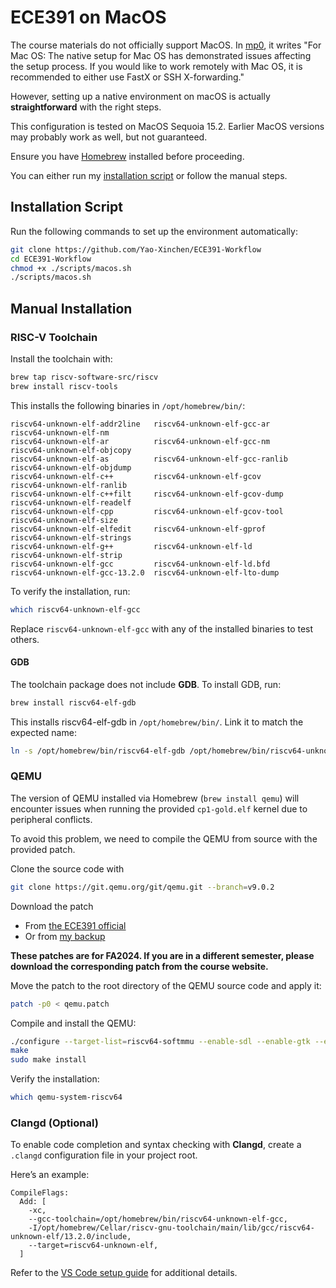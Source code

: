 # ECE391 on MacOS

The course materials do not officially support MacOS.
In [mp0](https://courses.grainger.illinois.edu/ece391/fa2024/secure/assignments/mp/mp0/mp0_fa24.pdf),
it writes "For Mac OS:
The native setup for Mac OS has demonstrated issues affecting the setup process. If you would like to work
remotely with Mac OS, it is recommended to either use FastX or SSH X-forwarding."

However, setting up a native environment on macOS is actually **straightforward** with the right steps.

This configuration is tested on MacOS Sequoia 15.2.
Earlier MacOS versions may probably work as well, but not guaranteed.

Ensure you have [Homebrew](https://brew.sh) installed before proceeding.

You can either run my [installation script](./scripts/macos.sh) or follow the manual steps.

## Installation Script

Run the following commands to set up the environment automatically:

```sh
git clone https://github.com/Yao-Xinchen/ECE391-Workflow
cd ECE391-Workflow
chmod +x ./scripts/macos.sh
./scripts/macos.sh
```

## Manual Installation

### RISC-V Toolchain

Install the toolchain with:

```sh
brew tap riscv-software-src/riscv
brew install riscv-tools
```

This installs the following binaries in `/opt/homebrew/bin/`:

```text
riscv64-unknown-elf-addr2line   riscv64-unknown-elf-gcc-ar      riscv64-unknown-elf-nm        
riscv64-unknown-elf-ar          riscv64-unknown-elf-gcc-nm      riscv64-unknown-elf-objcopy   
riscv64-unknown-elf-as          riscv64-unknown-elf-gcc-ranlib  riscv64-unknown-elf-objdump   
riscv64-unknown-elf-c++         riscv64-unknown-elf-gcov        riscv64-unknown-elf-ranlib    
riscv64-unknown-elf-c++filt     riscv64-unknown-elf-gcov-dump   riscv64-unknown-elf-readelf   
riscv64-unknown-elf-cpp         riscv64-unknown-elf-gcov-tool   riscv64-unknown-elf-size      
riscv64-unknown-elf-elfedit     riscv64-unknown-elf-gprof       riscv64-unknown-elf-strings   
riscv64-unknown-elf-g++         riscv64-unknown-elf-ld          riscv64-unknown-elf-strip     
riscv64-unknown-elf-gcc         riscv64-unknown-elf-ld.bfd                                    
riscv64-unknown-elf-gcc-13.2.0  riscv64-unknown-elf-lto-dump
```

To verify the installation, run:

```sh
which riscv64-unknown-elf-gcc
```

Replace `riscv64-unknown-elf-gcc` with any of the installed binaries to test others.

#### GDB

The toolchain package does not include **GDB**. To install GDB, run:

```sh
brew install riscv64-elf-gdb
```

This installs riscv64-elf-gdb in `/opt/homebrew/bin/`.
Link it to match the expected name:

```sh
ln -s /opt/homebrew/bin/riscv64-elf-gdb /opt/homebrew/bin/riscv64-unknown-elf-gdb
```

### QEMU

The version of QEMU installed via Homebrew (`brew install qemu`)
will encounter issues when running the provided `cp1-gold.elf` kernel due to peripheral conflicts.

To avoid this problem, we need to compile the QEMU from source with the provided patch.

Clone the source code with

```sh
git clone https://git.qemu.org/git/qemu.git --branch=v9.0.2
```

Download the patch
- From [the ECE391 official](http://courses.grainger.illinois.edu/ece391/fa2024/secure/assignments/mp/mp0/qemu.patch)
- Or from [my backup](./resources/qemu.patch)

**These patches are for FA2024.
If you are in a different semester, please download the corresponding patch from the course website.**

Move the patch to the root directory of the QEMU source code and apply it:

```sh
patch -p0 < qemu.patch
```

Compile and install the QEMU:

```sh
./configure --target-list=riscv64-softmmu --enable-sdl --enable-gtk --enable-vnc --enable-cocoa --enable-system --disable-werror
make
sudo make install
```

Verify the installation:

```sh
which qemu-system-riscv64
```

### Clangd (Optional)

To enable code completion and syntax checking with **Clangd**,
create a `.clangd` configuration file in your project root.

Here’s an example:

```
CompileFlags:
  Add: [
    -xc,
    --gcc-toolchain=/opt/homebrew/bin/riscv64-unknown-elf-gcc,
    -I/opt/homebrew/Cellar/riscv-gnu-toolchain/main/lib/gcc/riscv64-unknown-elf/13.2.0/include,
    --target=riscv64-unknown-elf,
  ]
```

Refer to the [VS Code setup guide](./vscode.md) for additional details.